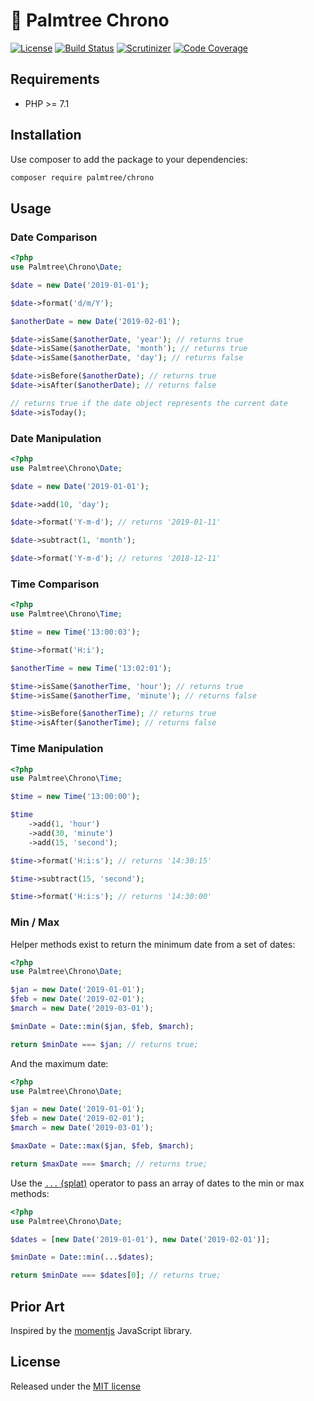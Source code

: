 # :palm_tree: Palmtree Chrono

[![License](http://img.shields.io/packagist/l/palmtree/chrono.svg)](LICENSE)
[![Build Status](https://scrutinizer-ci.com/g/palmtreephp/chrono/badges/build.png)](https://scrutinizer-ci.com/g/palmtreephp/chrono/build-status/master)
[![Scrutinizer](https://img.shields.io/scrutinizer/g/palmtreephp/chrono.svg)](https://scrutinizer-ci.com/g/palmtreephp/chrono/)
[![Code Coverage](https://scrutinizer-ci.com/g/palmtreephp/chrono/badges/coverage.png)](https://scrutinizer-ci.com/g/palmtreephp/chrono/)

## Requirements
* PHP >= 7.1

## Installation

Use composer to add the package to your dependencies:
```bash
composer require palmtree/chrono
```

## Usage

### Date Comparison
```php
<?php
use Palmtree\Chrono\Date;

$date = new Date('2019-01-01');

$date->format('d/m/Y');

$anotherDate = new Date('2019-02-01');

$date->isSame($anotherDate, 'year'); // returns true
$date->isSame($anotherDate, 'month'); // returns true
$date->isSame($anotherDate, 'day'); // returns false

$date->isBefore($anotherDate); // returns true
$date->isAfter($anotherDate); // returns false

// returns true if the date object represents the current date
$date->isToday();
```

### Date Manipulation
```php
<?php
use Palmtree\Chrono\Date;

$date = new Date('2019-01-01');

$date->add(10, 'day');

$date->format('Y-m-d'); // returns '2019-01-11'

$date->subtract(1, 'month');

$date->format('Y-m-d'); // returns '2018-12-11'
```

### Time Comparison
```php
<?php
use Palmtree\Chrono\Time;

$time = new Time('13:00:03');

$time->format('H:i');

$anotherTime = new Time('13:02:01');

$time->isSame($anotherTime, 'hour'); // returns true
$time->isSame($anotherTime, 'minute'); // returns false

$time->isBefore($anotherTime); // returns true
$time->isAfter($anotherTime); // returns false
```

### Time Manipulation
```php
<?php
use Palmtree\Chrono\Time;

$time = new Time('13:00:00');

$time
    ->add(1, 'hour')
    ->add(30, 'minute')
    ->add(15, 'second');

$time->format('H:i:s'); // returns '14:30:15'

$time->subtract(15, 'second');

$time->format('H:i:s'); // returns '14:30:00'
```

### Min / Max

Helper methods exist to return the minimum date from a set of dates:

```php
<?php
use Palmtree\Chrono\Date;

$jan = new Date('2019-01-01');
$feb = new Date('2019-02-01');
$march = new Date('2019-03-01');

$minDate = Date::min($jan, $feb, $march);

return $minDate === $jan; // returns true;
```

And the maximum date:

```php
<?php
use Palmtree\Chrono\Date;

$jan = new Date('2019-01-01');
$feb = new Date('2019-02-01');
$march = new Date('2019-03-01');

$maxDate = Date::max($jan, $feb, $march);

return $maxDate === $march; // returns true;
```

Use the  [`...` (splat)](http://php.net/manual/en/migration56.new-features.php#migration56.new-features.splat) operator to pass an array of dates to the min or max methods:

```php
<?php
use Palmtree\Chrono\Date;

$dates = [new Date('2019-01-01'), new Date('2019-02-01')];

$minDate = Date::min(...$dates);

return $minDate === $dates[0]; // returns true;
```

## Prior Art

Inspired by the [momentjs](https://momentjs.com) JavaScript library.

## License

Released under the [MIT license](LICENSE)
